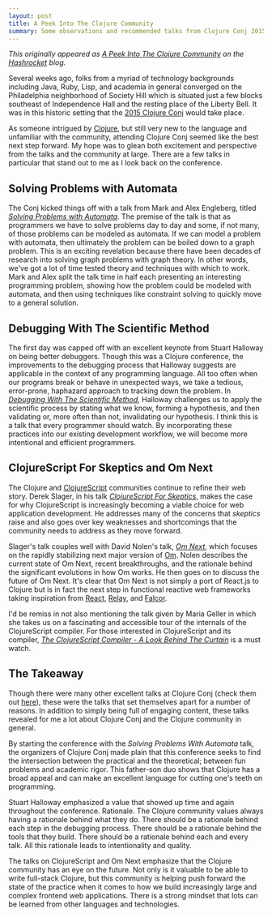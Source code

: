 ```yaml
---
layout: post
title: A Peek Into The Clojure Community
summary: Some observations and recommended talks from Clojure Conj 2015
---
```


_This originally appeared as [A Peek Into The Clojure
Community](https://hashrocket.com/blog/posts/a-peek-into-the-clojure-community)
on the [Hashrocket](https://hashrocket.com) blog._

Several weeks ago, folks from a myriad of technology backgrounds including
Java, Ruby, Lisp, and academia in general converged on the Philadelphia
neighborhood of Society Hill which is situated just a few blocks southeast
of Independence Hall and the resting place of the Liberty Bell. It was in
this historic setting that the [2015 Clojure Conj](http://clojure-conj.org/)
would take place.

As someone intrigued by [Clojure](http://clojure.org/), but still very new to the language and
unfamiliar with the community, attending Clojure Conj seemed like the best
next step forward. My hope was to glean both excitement and perspective from
the talks and the community at large. There are a few talks in particular
that stand out to me as I look back on the conference.

## Solving Problems with Automata

The Conj kicked things off with a talk from Mark and Alex Engleberg, titled
[*Solving Problems with Automata*](https://www.youtube.com/watch?v=AEhULv4ruL4). The premise of the talk is that as
programmers we have to solve problems day to day and some, if not many, of
those problems can be modeled as automata. If we can model a problem with
automata, then ultimately the problem can be boiled down to a graph problem.
This is an exciting revelation because there have been decades of research
into solving graph problems with graph theory. In other words, we've got a
lot of time tested theory and techniques with which to work.
Mark and Alex split the talk time in half each
presenting an interesting programming problem, showing how the problem could
be modeled with automata, and then using techniques like constraint solving
to quickly move to a general solution.

## Debugging With The Scientific Method

The first day was capped off with an excellent keynote from Stuart Halloway on being better debuggers. Though
this was a Clojure conference, the improvements to the debugging process
that Halloway suggests are applicable in the context of any programming language. All too often when our
programs break or behave in unexpected ways, we take a tedious, error-prone,
haphazard approach to tracking down the problem. In [*Debugging With The Scientific Method*](https://www.youtube.com/watch?v=FihU5JxmnBg), Halloway challenges us to
apply the scientific process by stating what we know, forming a hypothesis,
and then validating or, more often than not, invalidating our hypothesis. I
think this is a talk that every programmer should watch. By incorporating
these practices into our existing development workflow, we will become more
intentional and efficient programmers.

## ClojureScript For Skeptics and Om Next

The Clojure and [ClojureScript](https://github.com/clojure/clojurescript) communities continue to refine their web
story. Derek Slager, in his talk [*ClojureScript For Skeptics*](), makes the
case for why ClojureScript is increasingly becoming a viable choice for web
application development. He addresses many of the concerns that *skeptics*
raise and also goes over key weaknesses and shortcomings that the community
needs to address as they move forward.

Slager's talk couples well with David Nolen's talk, [*Om Next*](https://www.youtube.com/watch?v=MDZpSIngwm4), which focuses on the rapidly stabilizing next major version of [Om](https://github.com/omcljs/om). Nolen describes the current state of
Om Next, recent breakthroughs, and the rationale behind the significant evolutions in how Om works. He then goes on to discuss the future of Om Next. It's clear
that Om Next is not simply a port of React.js to Clojure but is in fact the
next step in functional reactive web frameworks taking inspiration from
[React](https://facebook.github.io/react/), [Relay](https://facebook.github.io/relay/), and [Falcor](http://netflix.github.io/falcor/).

I'd be remiss in not also mentioning the talk given by Maria Geller in which she
takes us on a fascinating and accessible tour of the internals of the
ClojureScript compiler. For those interested in ClojureScript and its
compiler, [*The ClojureScript Compiler - A Look
Behind The Curtain*](https://www.youtube.com/watch?v=Elg17s_nwDg) is a must
watch.

## The Takeaway

Though there were many other excellent talks at Clojure Conj (check them out [here](https://www.youtube.com/playlist?list=PLZdCLR02grLrl5ie970A24kvti21hGiOf)), these were the talks that set themselves apart for a number of reasons. In addition to simply being full of engaging content, these talks revealed for me a lot about Clojure Conj and the Clojure community in general.

By starting the conference with the *Solving Problems With Automata* talk, the organizers of Clojure Conj made plain that this conference seeks to find the intersection between the practical and the theoretical; between fun problems and academic rigor. This father-son duo shows that Clojure has a broad appeal and can make an excellent language for cutting one's teeth on programming.

Stuart Halloway emphasized a value that showed up time and again throughout the conference. Rationale. The Clojure community values always having a rationale behind what they do. There should be a rationale behind each step in the debugging process. There should be a rationale behind the tools that they build. There should be a rationale behind each and every talk. All this rationale leads to intentionality and quality.

The talks on ClojureScript and Om Next emphasize that the Clojure community has an eye on the future. Not only is it valuable to be able to write full-stack Clojure, but this community is helping push forward the state of the practice when it comes to how we build increasingly large and complex frontend web applications. There is a strong mindset that lots can be learned from other languages and technologies.

